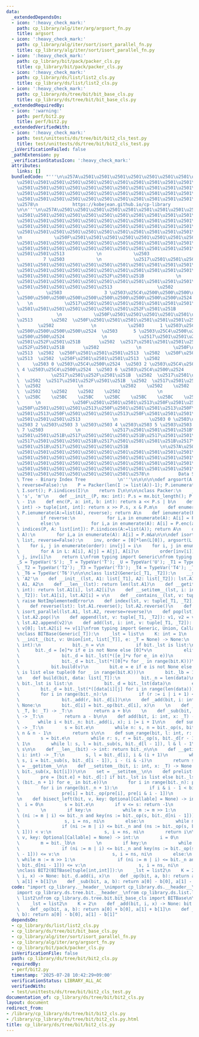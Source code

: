 ```yaml
---
data:
  _extendedDependsOn:
  - icon: ':heavy_check_mark:'
    path: cp_library/alg/iter/arg/argsort_fn.py
    title: argsort
  - icon: ':heavy_check_mark:'
    path: cp_library/alg/iter/sort/isort_parallel_fn.py
    title: cp_library/alg/iter/sort/isort_parallel_fn.py
  - icon: ':heavy_check_mark:'
    path: cp_library/bit/pack/packer_cls.py
    title: cp_library/bit/pack/packer_cls.py
  - icon: ':heavy_check_mark:'
    path: cp_library/ds/list/list2_cls.py
    title: cp_library/ds/list/list2_cls.py
  - icon: ':heavy_check_mark:'
    path: cp_library/ds/tree/bit/bit_base_cls.py
    title: cp_library/ds/tree/bit/bit_base_cls.py
  _extendedRequiredBy:
  - icon: ':warning:'
    path: perf/bit2.py
    title: perf/bit2.py
  _extendedVerifiedWith:
  - icon: ':heavy_check_mark:'
    path: test/unittests/ds/tree/bit/bit2_cls_test.py
    title: test/unittests/ds/tree/bit/bit2_cls_test.py
  _isVerificationFailed: false
  _pathExtension: py
  _verificationStatusIcon: ':heavy_check_mark:'
  attributes:
    links: []
  bundledCode: "'''\n\u257A\u2501\u2501\u2501\u2501\u2501\u2501\u2501\u2501\u2501\u2501\
    \u2501\u2501\u2501\u2501\u2501\u2501\u2501\u2501\u2501\u2501\u2501\u2501\u2501\
    \u2501\u2501\u2501\u2501\u2501\u2501\u2501\u2501\u2501\u2501\u2501\u2501\u2501\
    \u2501\u2501\u2501\u2501\u2501\u2501\u2501\u2501\u2501\u2501\u2501\u2501\u2501\
    \u2501\u2501\u2501\u2501\u2501\u2501\u2501\u2501\u2501\u2501\u2501\u2501\u2501\
    \u2578\n             https://kobejean.github.io/cp-library               \n'''\n\
    \n\n'''\n\u257A\u2501\u2501\u2501\u2501\u2501\u2501\u2501\u2501\u2501\u2501\u2501\
    \u2501\u2501\u2501\u2501\u2501\u2501\u2501\u2501\u2501\u2501\u2501\u2501\u2501\
    \u2501\u2501\u2501\u2501\u2501\u2501\u2501\u2501\u2501\u2501\u2501\u2501\u2501\
    \u2501\u2501\u2501\u2501\u2501\u2501\u2501\u2501\u2501\u2501\u2501\u2501\u2501\
    \u2501\u2501\u2501\u2501\u2501\u2501\u2501\u2501\u2501\u2501\u2501\u2501\u2578\
    \n            \u250F\u2501\u2501\u2501\u2501\u2501\u2501\u2501\u2501\u2501\u2501\
    \u2501\u2501\u2501\u2501\u2501\u2501\u2501\u2501\u2501\u2501\u2501\u2501\u2501\
    \u2501\u2501\u2501\u2501\u2501\u2501\u2501\u2501\u2501\u2501\u2501\u2501\u2501\
    \u2501\u2501\u2513            \n            \u2503                           \
    \         7 \u2503            \n            \u2517\u2501\u2501\u2501\u2501\u2501\
    \u2501\u2501\u2501\u2501\u2501\u2501\u2501\u2501\u2501\u2501\u2501\u2501\u2501\
    \u2501\u2501\u2501\u2501\u2501\u2501\u2501\u2501\u2501\u2501\u2501\u2501\u2501\
    \u2501\u2501\u2501\u2501\u2501\u252F\u2501\u251B            \n            \u250F\
    \u2501\u2501\u2501\u2501\u2501\u2501\u2501\u2501\u2501\u2501\u2501\u2501\u2501\
    \u2501\u2501\u2501\u2501\u2501\u2513                 \u2502              \n  \
    \          \u2503                3 \u2503\u25C4\u2500\u2500\u2500\u2500\u2500\u2500\
    \u2500\u2500\u2500\u2500\u2500\u2500\u2500\u2500\u2500\u2500\u2524           \
    \   \n            \u2517\u2501\u2501\u2501\u2501\u2501\u2501\u2501\u2501\u2501\
    \u2501\u2501\u2501\u2501\u2501\u2501\u2501\u252F\u2501\u251B                 \u2502\
    \              \n            \u250F\u2501\u2501\u2501\u2501\u2501\u2501\u2501\u2501\
    \u2513       \u2502  \u250F\u2501\u2501\u2501\u2501\u2501\u2501\u2501\u2501\u2513\
    \       \u2502              \n            \u2503      1 \u2503\u25C4\u2500\u2500\
    \u2500\u2500\u2500\u2500\u2524  \u2503      5 \u2503\u25C4\u2500\u2500\u2500\u2500\
    \u2500\u2500\u2524              \n            \u2517\u2501\u2501\u2501\u2501\u2501\
    \u2501\u252F\u2501\u251B       \u2502  \u2517\u2501\u2501\u2501\u2501\u2501\u2501\
    \u252F\u2501\u251B       \u2502              \n            \u250F\u2501\u2501\u2501\
    \u2513  \u2502  \u250F\u2501\u2501\u2501\u2513  \u2502  \u250F\u2501\u2501\u2501\
    \u2513  \u2502  \u250F\u2501\u2501\u2501\u2513  \u2502              \n       \
    \     \u2503 0 \u2503\u25C4\u2500\u2524  \u2503 2 \u2503\u25C4\u2500\u2524  \u2503\
    \ 4 \u2503\u25C4\u2500\u2524  \u2503 6 \u2503\u25C4\u2500\u2524              \n\
    \            \u2517\u2501\u252F\u2501\u251B  \u2502  \u2517\u2501\u252F\u2501\u251B\
    \  \u2502  \u2517\u2501\u252F\u2501\u251B  \u2502  \u2517\u2501\u252F\u2501\u251B\
    \  \u2502              \n              \u2502    \u2502    \u2502    \u2502  \
    \  \u2502    \u2502    \u2502    \u2502              \n              \u25BC  \
    \  \u25BC    \u25BC    \u25BC    \u25BC    \u25BC    \u25BC    \u25BC        \
    \      \n            \u250F\u2501\u2501\u2501\u2513\u250F\u2501\u2501\u2501\u2513\
    \u250F\u2501\u2501\u2501\u2513\u250F\u2501\u2501\u2501\u2513\u250F\u2501\u2501\
    \u2501\u2513\u250F\u2501\u2501\u2501\u2513\u250F\u2501\u2501\u2501\u2513\u250F\
    \u2501\u2501\u2501\u2513            \n            \u2503 0 \u2503\u2503 1 \u2503\
    \u2503 2 \u2503\u2503 3 \u2503\u2503 4 \u2503\u2503 5 \u2503\u2503 6 \u2503\u2503\
    \ 7 \u2503            \n            \u2517\u2501\u2501\u2501\u251B\u2517\u2501\
    \u2501\u2501\u251B\u2517\u2501\u2501\u2501\u251B\u2517\u2501\u2501\u2501\u251B\
    \u2517\u2501\u2501\u2501\u251B\u2517\u2501\u2501\u2501\u251B\u2517\u2501\u2501\
    \u2501\u251B\u2517\u2501\u2501\u2501\u251B            \n\u257A\u2501\u2501\u2501\
    \u2501\u2501\u2501\u2501\u2501\u2501\u2501\u2501\u2501\u2501\u2501\u2501\u2501\
    \u2501\u2501\u2501\u2501\u2501\u2501\u2501\u2501\u2501\u2501\u2501\u2501\u2501\
    \u2501\u2501\u2501\u2501\u2501\u2501\u2501\u2501\u2501\u2501\u2501\u2501\u2501\
    \u2501\u2501\u2501\u2501\u2501\u2501\u2501\u2501\u2501\u2501\u2501\u2501\u2501\
    \u2501\u2501\u2501\u2501\u2501\u2501\u2501\u2578\n           Data Structure -\
    \ Tree - Binary Index Tree            \n'''\n\n\n\n\ndef argsort(A: list[int],\
    \ reverse=False):\n    P = Packer(len(I := list(A))-1); P.ienumerate(I, reverse);\
    \ I.sort(); P.iindices(I)\n    return I\n\n\n\nclass Packer:\n    __slots__ =\
    \ 's', 'm'\n    def __init__(P, mx: int): P.s = mx.bit_length(); P.m = (1 << P.s)\
    \ - 1\n    def enc(P, a: int, b: int): return a << P.s | b\n    def dec(P, x:\
    \ int) -> tuple[int, int]: return x >> P.s, x & P.m\n    def enumerate(P, A, reverse=False):\
    \ P.ienumerate(A:=list(A), reverse); return A\n    def ienumerate(P, A, reverse=False):\n\
    \        if reverse:\n            for i,a in enumerate(A): A[i] = P.enc(-a, i)\n\
    \        else:\n            for i,a in enumerate(A): A[i] = P.enc(a, i)\n    def\
    \ indices(P, A: list[int]): P.iindices(A:=list(A)); return A\n    def iindices(P,\
    \ A):\n        for i,a in enumerate(A): A[i] = P.m&a\n\n\ndef isort_parallel(*L:\
    \ list, reverse=False):\n    inv, order = [0]*len(L[0]), argsort(L[0], reverse=reverse)\n\
    \    for i, j in enumerate(order): inv[j] = i\n    for i, j in enumerate(order):\n\
    \        for A in L: A[i], A[j] = A[j], A[i]\n        order[inv[i]], inv[j] =\
    \ j, inv[i]\n    return L\nfrom typing import Generic\nfrom typing import TypeVar\n\
    _S = TypeVar('S'); _T = TypeVar('T'); _U = TypeVar('U'); _T1 = TypeVar('T1');\
    \ _T2 = TypeVar('T2'); _T3 = TypeVar('T3'); _T4 = TypeVar('T4'); _T5 = TypeVar('T5');\
    \ _T6 = TypeVar('T6')\n\n\nclass list2(Generic[_T1, _T2]):\n    __slots__ = 'A1',\
    \ 'A2'\n    def __init__(lst, A1: list[_T1], A2: list[_T2]): lst.A1, lst.A2 =\
    \ A1, A2\n    def __len__(lst): return len(lst.A1)\n    def __getitem__(lst, i:\
    \ int): return lst.A1[i], lst.A2[i]\n    def __setitem__(lst, i: int, v: tuple[_T1,\
    \ _T2]): lst.A1[i], lst.A2[i] = v\n    def __contains__(lst, v: tuple[_T1, _T2]):\
    \ raise NotImplementedError\n    def index(lst, v: tuple[_T1, _T2]): raise NotImplementedError\n\
    \    def reverse(lst): lst.A1.reverse(); lst.A2.reverse()\n    def sort(lst, reverse=False):\
    \ isort_parallel(lst.A1, lst.A2, reverse=reverse)\n    def pop(lst): return lst.A1.pop(),\
    \ lst.A2.pop()\n    def append(lst, v: tuple[_T1, _T2]): v1, v2 = v; lst.A1.append(v1);\
    \ lst.A2.append(v2)\n    def add(lst, i: int, v: tuple[_T1, _T2]): lst.A1[i] +=\
    \ v[0]; lst.A2[i] += v[1]\nfrom typing import Generic, Union, Callable, Optional\n\
    \nclass BITBase(Generic[_T]):\n    _lst = list\n    K: int = 1\n    \n    def\
    \ __init__(bit, v: Union[int, list[_T]], e: _T = None) -> None:\n        if isinstance(v,\
    \ int):\n            bit._n = v\n            if bit._lst is list:\n          \
    \      bit._d = [e]*v if e is not None else [0]*v\n            elif e is not None:\n\
    \                bit._d = bit._lst(*([e_]*v for e_ in e))\n            else:\n\
    \                bit._d = bit._lst(*([0]*v for _ in range(bit.K)))\n        else:\n\
    \            bit.build(v)\n        bit.e = e if e is not None else (0 if bit._lst\
    \ is list else tuple(0 for _ in range(bit.K)))\n        bit._lb = 1 << bit._n.bit_length()\n\
    \n    def build(bit, data: list[_T]):\n        bit._n = len(data)\n        if\
    \ bit._lst is list:\n            bit._d = bit._lst(data)\n        else:\n    \
    \        bit._d = bit._lst(*([data[i][j] for i in range(len(data))] for j in range(len(data[0]))))\n\
    \        for i in range(bit._n):\n            if (r := i | i + 1) < bit._n:\n\
    \                bit._add(r, bit._d[i])\n\n    def _add(bit, i: int, x: _T) ->\
    \ None:\n        bit._d[i] = bit._op(bit._d[i], x)\n    \n    def _op(bit, a:\
    \ _T, b: _T) -> _T:\n        return a + b\n    \n    def _sub(bit, a: _T, b: _T)\
    \ -> _T:\n        return a - b\n\n    def add(bit, i: int, x: _T) -> None:\n \
    \       while i < bit._n: bit._add(i, x); i |= i + 1\n\n    def sum(bit, n: int)\
    \ -> _T:\n        s = bit.e\n        while n: s, n = bit._op(s, bit._d[n - 1]),\
    \ n & n - 1\n        return s\n\n    def sum_range(bit, l: int, r: int) -> _T:\n\
    \        s = bit.e\n        while r: s, r = bit._op(s, bit._d[r - 1]), r & r -\
    \ 1\n        while l: s, l = bit._sub(s, bit._d[l - 1]), l & l - 1\n        return\
    \ s\n\n    def __len__(bit) -> int: return bit._n\n\n    def __getitem__(bit,\
    \ i: int) -> _T:\n        s, l = bit._d[i], i & (i + 1)\n        while l != i:\
    \ s, i = bit._sub(s, bit._d[i - 1]), i - (i & -i)\n        return s\n\n    get\
    \ = __getitem__\n\n    def __setitem__(bit, i: int, x: _T) -> None:\n        bit.add(i,\
    \ bit._sub(x, bit[i]))\n\n    set = __setitem__\n\n    def prelist(bit) -> list[_T]:\n\
    \        pre = [bit.e] + bit._d[:] if bit._lst is list else bit._lst(*([e_] *\
    \ (bit._n + 1) for e_ in bit.e))\n        for i in range(bit._n): pre[i+1] = bit._d[i]\n\
    \        for i in range(bit._n + 1):\n            if i & i - 1 < bit._n + 1:\n\
    \                pre[i] = bit._op(pre[i], pre[i & i - 1])\n        return pre\n\
    \n    def bisect_left(bit, v, key: Optional[Callable] = None) -> int:\n      \
    \  i = 0\n        s = bit.e\n        if v <= s: return -1\n        m = bit._lb\n\
    \        \n        if key:\n            while m := m >> 1:\n                if\
    \ (ni := m | i) <= bit._n and key(ns := bit._op(s, bit._d[ni - 1])) < v:\n   \
    \                 s, i = ns, ni\n        else:\n            while m := m >> 1:\n\
    \                if (ni := m | i) <= bit._n and (ns := bit._op(s, bit._d[ni -\
    \ 1])) < v:\n                    s, i = ns, ni\n        return i\n\n    def bisect_right(bit,\
    \ v, key: Optional[Callable] = None) -> int:\n        i = 0\n        s = bit.e\n\
    \        m = bit._lb\n        \n        if key:\n            while m := m >> 1:\n\
    \                if (ni := m | i) <= bit._n and key(ns := bit._op(s, bit._d[ni\
    \ - 1])) <= v:\n                    s, i = ns, ni\n        else:\n           \
    \ while m := m >> 1:\n                if (ni := m | i) <= bit._n and (ns := bit._op(s,\
    \ bit._d[ni - 1])) <= v:\n                    s, i = ns, ni\n        return i\n\
    \nclass BIT2(BITBase[tuple[int,int]]):\n    _lst = list2\n    K = 2\n    def _add(bit,\
    \ i, x) -> None: bit._d.add(i, x)\n    def _op(bit, a, b): return a[0] + b[0],\
    \ a[1] + b[1]\n    def _sub(bit, a, b): return a[0] - b[0], a[1] - b[1]\n"
  code: "import cp_library.__header__\nimport cp_library.ds.__header__\nimport cp_library.ds.tree.__header__\n\
    import cp_library.ds.tree.bit.__header__\nfrom cp_library.ds.list.list2_cls import\
    \ list2\nfrom cp_library.ds.tree.bit.bit_base_cls import BITBase\n\nclass BIT2(BITBase[tuple[int,int]]):\n\
    \    _lst = list2\n    K = 2\n    def _add(bit, i, x) -> None: bit._d.add(i, x)\n\
    \    def _op(bit, a, b): return a[0] + b[0], a[1] + b[1]\n    def _sub(bit, a,\
    \ b): return a[0] - b[0], a[1] - b[1]"
  dependsOn:
  - cp_library/ds/list/list2_cls.py
  - cp_library/ds/tree/bit/bit_base_cls.py
  - cp_library/alg/iter/sort/isort_parallel_fn.py
  - cp_library/alg/iter/arg/argsort_fn.py
  - cp_library/bit/pack/packer_cls.py
  isVerificationFile: false
  path: cp_library/ds/tree/bit/bit2_cls.py
  requiredBy:
  - perf/bit2.py
  timestamp: '2025-07-28 10:42:29+09:00'
  verificationStatus: LIBRARY_ALL_AC
  verifiedWith:
  - test/unittests/ds/tree/bit/bit2_cls_test.py
documentation_of: cp_library/ds/tree/bit/bit2_cls.py
layout: document
redirect_from:
- /library/cp_library/ds/tree/bit/bit2_cls.py
- /library/cp_library/ds/tree/bit/bit2_cls.py.html
title: cp_library/ds/tree/bit/bit2_cls.py
---
```

